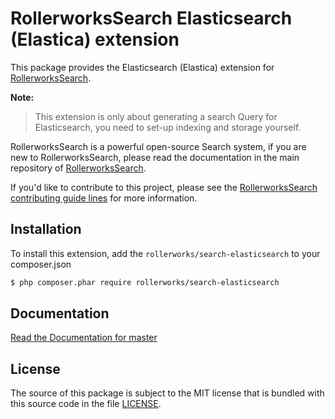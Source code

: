 RollerworksSearch Elasticsearch (Elastica) extension
====================================================

This package provides the Elasticsearch (Elastica) extension for [RollerworksSearch][1].

**Note:** 

> This extension is only about generating a search Query for Elasticsearch,
  you need to set-up indexing and storage yourself.

RollerworksSearch is a powerful open-source Search system, if you are new to
RollerworksSearch, please read the documentation in the main repository
of [RollerworksSearch][1].

If you'd like to contribute to this project, please see the [RollerworksSearch contributing guide lines][2]
for more information.

Installation
------------

To install this extension, add the `rollerworks/search-elasticsearch` to your composer.json

```bash
$ php composer.phar require rollerworks/search-elasticsearch
```

Documentation
-------------

[Read the Documentation for master][3]

License
-------

The source of this package is subject to the MIT license that is bundled
with this source code in the file [LICENSE](LICENSE).

[1]: https://github.com/rollerworks/search
[2]: https://github.com/rollerworks/search#contributing
[3]: http://rollerworkssearch.readthedocs.org/en/latest/
